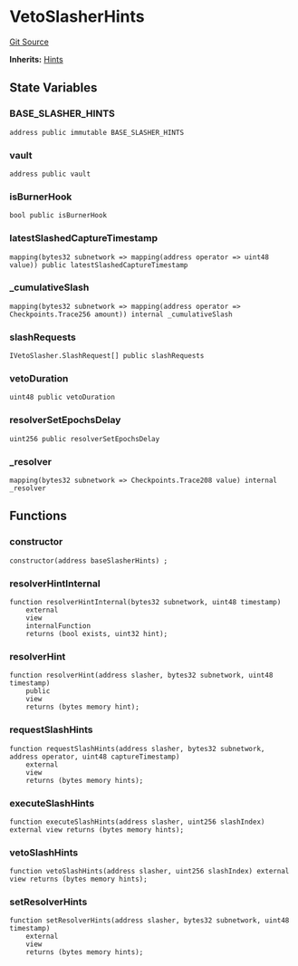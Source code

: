 # VetoSlasherHints
[Git Source](https://github.com/symbioticfi/core/blob/72d444d21da2b07516bb08def1e4b57d35cf27c3/src/contracts/hints/SlasherHints.sol)

**Inherits:**
[Hints](/Users/andreikorokhov/symbiotic/core/docs/autogen/src/src/contracts/hints/Hints.sol/abstract.Hints.md)


## State Variables
### BASE_SLASHER_HINTS

```solidity
address public immutable BASE_SLASHER_HINTS
```


### vault

```solidity
address public vault
```


### isBurnerHook

```solidity
bool public isBurnerHook
```


### latestSlashedCaptureTimestamp

```solidity
mapping(bytes32 subnetwork => mapping(address operator => uint48 value)) public latestSlashedCaptureTimestamp
```


### _cumulativeSlash

```solidity
mapping(bytes32 subnetwork => mapping(address operator => Checkpoints.Trace256 amount)) internal _cumulativeSlash
```


### slashRequests

```solidity
IVetoSlasher.SlashRequest[] public slashRequests
```


### vetoDuration

```solidity
uint48 public vetoDuration
```


### resolverSetEpochsDelay

```solidity
uint256 public resolverSetEpochsDelay
```


### _resolver

```solidity
mapping(bytes32 subnetwork => Checkpoints.Trace208 value) internal _resolver
```


## Functions
### constructor


```solidity
constructor(address baseSlasherHints) ;
```

### resolverHintInternal


```solidity
function resolverHintInternal(bytes32 subnetwork, uint48 timestamp)
    external
    view
    internalFunction
    returns (bool exists, uint32 hint);
```

### resolverHint


```solidity
function resolverHint(address slasher, bytes32 subnetwork, uint48 timestamp)
    public
    view
    returns (bytes memory hint);
```

### requestSlashHints


```solidity
function requestSlashHints(address slasher, bytes32 subnetwork, address operator, uint48 captureTimestamp)
    external
    view
    returns (bytes memory hints);
```

### executeSlashHints


```solidity
function executeSlashHints(address slasher, uint256 slashIndex) external view returns (bytes memory hints);
```

### vetoSlashHints


```solidity
function vetoSlashHints(address slasher, uint256 slashIndex) external view returns (bytes memory hints);
```

### setResolverHints


```solidity
function setResolverHints(address slasher, bytes32 subnetwork, uint48 timestamp)
    external
    view
    returns (bytes memory hints);
```

